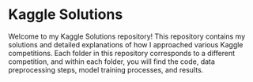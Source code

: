 # Kaggle Solutions

Welcome to my Kaggle Solutions repository! This repository contains my solutions and detailed explanations of how I approached various Kaggle competitions. Each folder in this repository corresponds to a different competition, and within each folder, you will find the code, data preprocessing steps, model training processes, and results.
